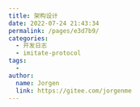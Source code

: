 ```yaml
---
title: 架构设计
date: 2022-07-24 21:43:34
permalink: /pages/e3d7b9/
categories:
  - 开发日志
  - imitate-protocol
tags:
  - 
author: 
  name: Jorgen
  link: https://gitee.com/jorgenme
---
```

